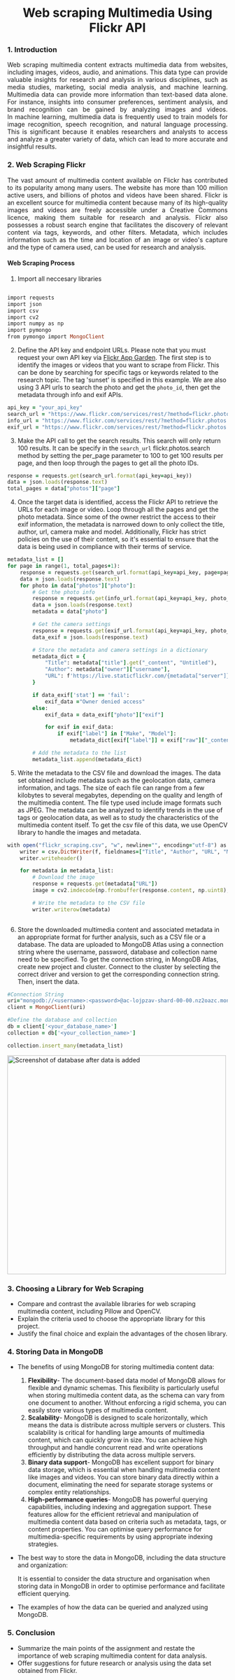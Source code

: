 <h1 align=center>Web scraping Multimedia Using Flickr API</h1>

<h3> 1. Introduction</h3>

<p align=justify>Web scraping multimedia content extracts multimedia data from websites, including images, videos, audio, and animations. This data type can provide valuable insights for research and analysis in various disciplines, such as media studies, marketing, social media analysis, and machine learning. Multimedia data can provide more information than text-based data alone. For instance, insights into consumer preferences, sentiment analysis, and brand recognition can be gained by analyzing images and videos. In machine learning, multimedia data is frequently used to train models for image recognition, speech recognition, and natural language processing. This is significant because it enables researchers and analysts to access and analyze a greater variety of data, which can lead to more accurate and insightful results.</p>

<h3> 2. Web Scraping Flickr</h3>

<p align=justify>The vast amount of multimedia content available on Flickr has contributed to its popularity among many users. The website has more than 100 million active users, and billions of photos and videos have been shared. Flickr is an excellent source for multimedia content because many of its high-quality images and videos are freely accessible under a Creative Commons licence, making them suitable for research and analysis.
Flickr also possesses a robust search engine that facilitates the discovery of relevant content via tags, keywords, and other filters. Metadata, which includes information such as the time and location of an image or video's capture and the type of camera used, can be used for research and analysis.</p>

<h4> Web Scraping Process </h4>

1. Import all neccesary libraries
```ruby

import requests
import json
import csv
import cv2
import numpy as np
import pymongo
from pymongo import MongoClient
```

2. Define the API key and endpoint URLs. Please note that you must request your own API key via [Flickr App Garden](https://www.flickr.com/services/apps/create/apply/?). The first step is to identify the images or videos that you want to scrape from Flickr. This can be done by searching for specific tags or keywords related to the research topic. The tag 'sunset' is specified in this example. We are also using 3 API urls to search the photo and get the `photo_id`, then get the metadata through info and exif APIs.
```ruby
api_key = "your_api_key"
search_url = "https://www.flickr.com/services/rest/?method=flickr.photos.search&api_key={api_key}&tags=sunset&per_page=100&page=1&format=json&nojsoncallback=1"
info_url = "https://www.flickr.com/services/rest/?method=flickr.photos.getInfo&api_key={api_key}&photo_id={photo_id}&format=json&nojsoncallback=1"
exif_url = "https://www.flickr.com/services/rest/?method=flickr.photos.getExif&api_key={api_key}&photo_id={photo_id}&format=json&nojsoncallback=1"
```

3. Make the API call to get the search results. This search will only return 100 results. It can be specify in the `search_url` flickr.photos.search method by setting the per_page parameter to 100 to get 100 results per page, and then loop through the pages to get all the photo IDs. 
```ruby
response = requests.get(search_url.format(api_key=api_key))
data = json.loads(response.text)
total_pages = data["photos"]["page"]
```

4. Once the target data is identified, access the Flickr API to retrieve the URLs for each image or video. Loop through all the pages and get the photo metadata. Since some of the owner restrict the access to their exif information, the metadata is narrowed down to only collect the title, author, url, camera make and model. Additionally, Flickr has strict policies on the use of their content, so it's essential to ensure that the data is being used in compliance with their terms of service.
```ruby
metadata_list = []
for page in range(1, total_pages+1):
    response = requests.get(search_url.format(api_key=api_key, page=page))
    data = json.loads(response.text)
    for photo in data["photos"]["photo"]:
        # Get the photo info
        response = requests.get(info_url.format(api_key=api_key, photo_id=photo["id"]))
        data = json.loads(response.text)
        metadata = data["photo"]

        # Get the camera settings
        response = requests.get(exif_url.format(api_key=api_key, photo_id=photo["id"]))
        data_exif = json.loads(response.text)

        # Store the metadata and camera settings in a dictionary
        metadata_dict = {
            "Title": metadata["title"].get("_content", "Untitled"),
            "Author": metadata["owner"]["username"],
            "URL": f'https://live.staticflickr.com/{metadata["server"]}/{metadata["id"]}_{metadata["secret"]}.jpg',
        }

        if data_exif['stat'] == 'fail':
            exif_data ="Owner denied access"
        else:
            exif_data = data_exif["photo"]["exif"]

            for exif in exif_data:
                if exif["label"] in ["Make", "Model"]:
                    metadata_dict[exif["label"]] = exif["raw"]["_content"]

        # Add the metadata to the list
        metadata_list.append(metadata_dict)
```

5. Write the metadata to the CSV file and download the images. The data set obtained include metadata such as the geolocation data, camera information, and tags. The size of each file can range from a few kilobytes to several megabytes, depending on the quality and length of the multimedia content. The file type used include image formats such as JPEG. The metadata can be analyzed to identify trends in the use of tags or geolocation data, as well as to study the characteristics of the multimedia content itself. To get the csv file of this data, we use OpenCV library to handle the images and metadata.
```ruby
with open("flickr_scraping.csv", "w", newline="", encoding="utf-8") as f:
    writer = csv.DictWriter(f, fieldnames=["Title", "Author", "URL", "Make", "Model"])
    writer.writeheader()

    for metadata in metadata_list:
        # Download the image
        response = requests.get(metadata["URL"])
        image = cv2.imdecode(np.frombuffer(response.content, np.uint8), cv2.IMREAD_COLOR)

        # Write the metadata to the CSV file
        writer.writerow(metadata)
        
```

6.  Store the downloaded multimedia content and associated metadata in an appropriate format for further analysis, such as a CSV file or a database. The data are uploaded to MongoDB Atlas using a connection string where the username, password, database and collection name need to be specified. To get the connection string, in MongoDB Atlas, create new project and cluster. Connect to the cluster by selecting the correct driver and version to get the corresponding connection string. Then, insert the data.
```ruby
#Connection String 
uri="mongodb://<username>:<password>@ac-lojpzav-shard-00-00.nz2oazc.mongodb.net:27017,ac-lojpzav-shard-00-01.nz2oazc.mongodb.net:27017,ac-lojpzav-shard-00-02.nz2oazc.mongodb.net:27017/?ssl=true&replicaSet=atlas-li4q9r-shard-0&authSource=admin&retryWrites=true&w=majority"
client = MongoClient(uri)

#Define the database and collection
db = client['<your_database_name>']
collection = db['<your_collection_name>']

collection.insert_many(metadata_list)
```
<img width='500' src="https://github.com/drshahizan/special-topic-data-engineering/blob/6973121368be8f043f9d6bb662ae3e78617e064b/assignment/data-scraping/submission/part1/Regex/MongoDB.png" alt='Screenshot of database after data is added'>

<h3> 3. Choosing a Library for Web Scraping</h3>

- Compare and contrast the available libraries for web scraping multimedia content, including Pillow and OpenCV.
- Explain the criteria used to choose the appropriate library for this project.
- Justify the final choice and explain the advantages of the chosen library.

<h3> 4. Storing Data in MongoDB</h3>

- The benefits of using MongoDB for storing multimedia content data:
  1. **Flexibility**- The document-based data model of MongoDB allows for flexible and dynamic schemas. This flexibility is particularly useful when storing multimedia content data, as the schema can vary from one document to another. Without enforcing a rigid schema, you can easily store various types of multimedia content.
  2. **Scalability**- MongoDB is designed to scale horizontally, which means the data is distribute across multiple servers or clusters. This scalability is critical for handling large amounts of multimedia content, which can quickly grow in size. You can achieve high throughput and handle concurrent read and write operations efficiently by distributing the data across multiple servers.
  3. **Binary data support**- MongoDB has excellent support for binary data storage, which is essential when handling multimedia content like images and videos. You can store binary data directly within a document, eliminating the need for separate storage systems or complex entity relationships.
  4. **High-performance queries**- MongoDB has powerful querying capabilities, including indexing and aggregation support. These features allow for the efficient retrieval and manipulation of multimedia content data based on criteria such as metadata, tags, or content properties. You can optimise query performance for multimedia-specific requirements by using appropriate indexing strategies. 
- The best way to store the data in MongoDB, including the data structure and organization:
  
   It is essential to consider the data structure and organisation when storing data in MongoDB in order to optimise performance and facilitate efficient querying.
- The examples of how the data can be queried and analyzed using MongoDB.

<h3> 5. Conclusion</h3>

- Summarize the main points of the assignment and restate the importance of web scraping multimedia content for data analysis.
- Offer suggestions for future research or analysis using the data set obtained from Flickr.


